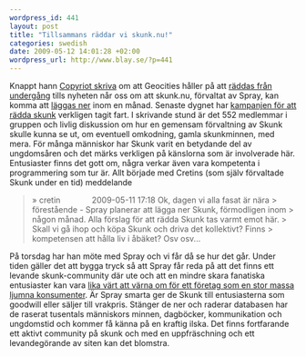 ```yaml
--- 
wordpress_id: 441 
layout: post
title: "Tillsammans räddar vi skunk.nu!" 
categories: swedish 
date: 2009-05-12 14:01:28 +02:00 
wordpress_url: http://www.blay.se/?p=441 
---
```


Knappt hann [Copyriot skriva](http://copyriot.se/2009/05/10/arkivhjaltar-raddar-geocities/) om att Geocities håller på att [räddas från undergång](http://www.archiveteam.org/index.php?title=Geocities) tills nyheten når oss om att skunk.nu, förvaltat av Spray, kan komma att [läggas ner](http://www.blay.se/2009/05/05/internet-noll-del-2-fel-moln/) inom en månad. Senaste dygnet har [kampanjen för att rädda skunk](http://www.facebook.com/group.php?gid=92311341966) verkligen tagit fart. I skrivande stund är det 552 medlemmar i gruppen och livlig diskussion om hur en gemensam förvaltning av Skunk skulle kunna se ut, om eventuell omkodning, gamla skunkminnen, med mera. För många människor har Skunk varit en betydande del av ungdomsåren och det märks verkligen på känslorna som är involverade här. Entusiaster finns det gott om, några verkar även vara kompetenta i programmering som tur är. Allt började med Cretins (som själv förvaltade Skunk under en tid) meddelande

> » cretin              2009-05-11 17:18 Ok, dagen vi alla fasat är nära > förestående - Spray planerar att lägga ner Skunk, förmodligen inom > någon månad. Alla förslag för att rädda Skunk tas varmt emot här. > Skall vi gå ihop och köpa Skunk och driva det kollektivt? Finns > kompetensen att hålla liv i åbäket? Osv osv...

På torsdag har han möte med Spray och vi får då se hur det går. Under tiden gäller det att bygga tryck så att Spray får reda på att det finns ett levande skunk-community där ute och att en mindre skara fanatiska entusiaster kan vara [lika värt att värna om för ett företag som en stor massa ljumna konsumenter](http://sethgodin.typepad.com/seths_blog/2009/05/do-you-have-customers-or-members.html). Är Spray smarta ger de Skunk till entusiasterna som goodwill eller säljer till vrakpris. Stänger de ner och raderar databasen har de raserat tusentals människors minnen, dagböcker, kommunikation och ungdomstid och kommer få känna på en kraftig ilska. Det finns fortfarande ett aktivt community på skunk och med en uppfräschning och ett levandegörande av siten kan det blomstra. 
